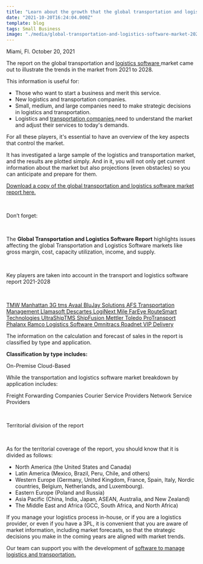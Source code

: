 ```yaml
---
title: "Learn about the growth that the global transportation and logistics software market will have between 2021 and 2028"
date: "2021-10-20T16:24:04.000Z"
template: blog
tags: Small Business
image: "./media/global-transportation-and-logistics-software-market-2020-2028.jpg"
---
```


Miami, Fl. October 20, 2021

The report on the global transportation and <a target="_blank" href="https://www.cobuildlab.com/blog/custom-software-development-process-in-2021-step-by-step-towards-digital-transformation-in-logistics/">  logistics software </a> market came out to illustrate the trends in the market from 2021 to 2028. 

This information is useful for:

* Those who want to start a business and merit this service. 
* New logistics and transportation companies.
* Small, medium, and large companies need to make strategic decisions in logistics and transportation.
* Logistics and <a target="_blank" href="https://www.cobuildlab.com/blog/benefits-of-using-custom-software-to-manage-multimodal-transportation/">  transportation companies </a> need to understand the market and adjust their services to today's demands.

For all these players, it's essential to have an overview of the key aspects that control the market. 

It has investigated a large sample of the logistics and transportation market, and the results are plotted simply. And in it, you will not only get current information about the market but also projections (even obstacles) so you can anticipate and prepare for them.

<a target="_blank" href="https://www.marketresearchintellect.com/download-sample/?rid=393209">  Download a copy of the global transportation and logistics software market report here. </a>

<br>

<title-2>Don’t forget:</title-2>

<br>

The **Global Transportation and Logistics Software Report** highlights issues affecting the global Transportation and Logistics Software markets like gross margin, cost, capacity utilization, income, and supply. 

<br>

<title-2>Key players are taken into account in the transport and logistics software report 2021-2028</title-2>

<br>

<a target="_blank" href="https://transportation.trimble.com/products/tmw-suite"> TMW </a>
<a target="_blank" href="https://www.manh.com/products/manhattan-active-transportation-management"> Manhattan </a>
<a target="_blank" href="https://www.3gtms.com/"> 3G tms </a>
<a target="_blank" href="https://www.avaal.com/"> Avaal </a>
<a target="_blank" href="https://www.blujaysolutions.com/"> BluJay Solutions </a>
<a target="_blank" href="https://afs.net/"> AFS Transportation Management </a>
<a target="_blank" href="https://www.crunchbase.com/organization/llamasoft"> Llamasoft </a>
<a target="_blank" href="https://www.descartes.com/home"> Descartes </a>
<a target="_blank" href="https://www.loginextsolutions.com/products/mile"> LogiNext Mile </a>
<a target="_blank" href="https://www.getfareye.com/"> FarEye </a>
<a target="_blank" href="https://www.routesmart.com/">  RouteSmart Technologies </a>
<a target="_blank" href="https://www.ultrashiptms.com/"> UltraShipTMS </a>
<a target="_blank" href="https://www.shipfusion.com/"> ShipFusion </a>
<a target="_blank" href="https://www.mt.com/us/en/home.html"> Mettler Toledo </a>
<a target="_blank" href="https://www.pro-transport.com/"> ProTransport </a>
<a target="_blank" href="https://www.phalanxlogistics.com/"> Phalanx </a>
<a target="_blank" href="https://www.ramco.com/products/logistics-software/"> Ramco Logistics Software </a>
<a target="_blank" href="https://www.omnitracs.com/roadnet-anywhere"> Omnitracs Roadnet </a>
<a target="_blank" href="https://vipdeliverycarrier.com/about-us/"> VIP Delivery </a>

The information on the calculation and forecast of sales in the report is classified by type and application. 

**Classification by type includes:**

On-Premise
Cloud-Based

While the transportation and logistics software market breakdown by application includes: 

Freight Forwarding Companies
Courier Service Providers
Network Service Providers

<br>

<title-3>Territorial division of the report</title-3>

<br> 

As for the territorial coverage of the report, you should know that it is divided as follows: 

* North America (the United States and Canada)
* Latin America (Mexico, Brazil, Peru, Chile, and others)
* Western Europe (Germany, United Kingdom, France, Spain, Italy, Nordic countries, Belgium, Netherlands, and Luxembourg).
* Eastern Europe (Poland and Russia)
* Asia Pacific (China, India, Japan, ASEAN, Australia, and New Zealand)
* The Middle East and Africa (GCC, South Africa, and North Africa)

If you manage your logistics process in-house,  or if you are a logistics provider, or even if you have a 3PL, it is convenient that you are aware of market information, including market forecasts, so that the strategic decisions you make in the coming years are aligned with market trends.

Our team can support you with the development of <a target="_blank" href="https://www.cobuildlab.com/services/custom-transportation-management-system/"> software to manage logistics and transportation. </a> 
